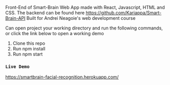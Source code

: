 Front-End of Smart-Brain Web App made with React, Javascript, HTML and CSS. The backend can be found here https://github.com/Kariappa/Smart-Brain-API
Built for Andrei Neagoie's web development course

Can open project your working directory and run the following commands, or click the link below to open a working demo
  1. Clone this repo
  2. Run npm install
  3. Run npm start


### `Live Demo`
https://smartbrain-facial-recognition.herokuapp.com/


